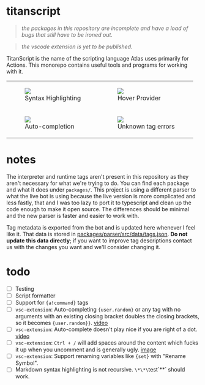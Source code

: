 # titanscript

> _the packages in this repository are incomplete and have a load of bugs that still have to be ironed out._

> _the vscode extension is yet to be published._

TitanScript is the name of the scripting language Atlas uses primarily for Actions. This monorepo contains useful tools and programs for working with it.

<table>
  <tr>
    <td>
        <figure>
            <img src="https://i.atlas.bot/f/6PyXTv.png" />
            <figcaption>Syntax Highlighting</figcaption>
        </figure>
    </td>
    <td>
        <figure>
            <img src="https://shrek-is.life/f/qbewVz.png" />
            <figcaption>Hover Provider</figcaption>
        </figure>
    </td>
   </tr> 
  </tr>
  <tr>
    <td>
        <figure>
            <img src="https://sylver.hates-this.place/f/IpNjJd.png" />
            <figcaption>Auto-completion</figcaption>
        </figure>
    </td>
    <td>
        <figure>
            <img src="https://sylver.is-dumb-as.rocks/f/s9SQdL.png" />
            <figcaption>Unknown tag errors</figcaption>
        </figure>
    </td>
   </tr>
  </tr>
</table>

# notes

The interpreter and runtime tags aren't present in this repository as they aren't necessary for what we're trying to do. You can find each package and what it does under `packages/`. This project is using a different parser to what the live bot is using because the live version is more complicated and less fastly, that and I was too lazy to port it to typescript and clean up the code enough to make it open source. The differences should be minimal and the new parser is faster and easier to work with.

Tag metadata is exported from the bot and is updated here whenever I feel like it. That data is stored in [packages/parser/src/data/tags.json](/packages/parser/src/data/tags.json). **Do not update this data directly**; if you want to improve tag descriptions contact us with the changes you want and we'll consider changing it.

# todo

- [ ] Testing
- [ ] Script formatter
- [ ] Support for `{a!command}` tags
- [ ] `vsc-extension`: Auto-completing `{user.random}` or any tag with no arguments with an existing closing bracket doubles the closing brackets, so it becomes `{user.random}}`. [video](https://sylver.is-fucking.gay/f/LZjXeu)
- [ ] `vsc-extension`: Auto-complete doesn't play nice if you are right of a dot. [video](https://i.sylver.me/f/xrJAlr.gif)
- [ ] `vsc-extension`: `Ctrl + /` will add spaces around the content which fucks it up when you uncomment and is generally ugly. [image](https://sylver.likes-to.party/f/sLbaJY)
- [ ] `vsc-extension`: Support renaming variables like `{set}` with "Rename Symbol".
- [ ] Markdown syntax highlighting is not recursive. `\*\*\`test\`\*\*` should work.
